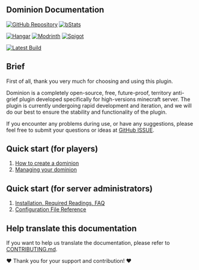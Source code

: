 ## Dominion Documentation

[![GitHub Repository](https://img.shields.io/badge/SourceCode-GitHub-blue?logo=github)](https://github.com/ColdeZhang/Dominion)
[![bStats](https://img.shields.io/badge/bStats-Statistics-eacd76?logo=google-analytics)](https://bstats.org/plugin/bukkit/Dominion/21445)

[![Hangar](https://img.shields.io/badge/To-Hangar-004ee9)](https://hangar.papermc.io/zhangyuheng/Dominion)
[![Modrinth](https://img.shields.io/badge/To-Modrinth-1bd96a)](https://modrinth.com/plugin/zhangyuheng-dominion)
[![Spigot](https://img.shields.io/badge/To-Spigot-ed8106)](https://www.spigotmc.org/resources/dominion.119514/)

[![Latest Build](https://img.shields.io/github/v/release/ColdeZhang/Dominion?label=LatestBuild&logo=github&color=0aa344)](https://github.com/ColdeZhang/Dominion/releases/latest)

## Brief

First of all, thank you very much for choosing and using this plugin.

Dominion is a completely open-source, free, future-proof, territory anti-grief plugin developed specifically for
high-versions minecraft server. The plugin is currently undergoing rapid development and iteration, and we will do our
best to ensure the stability and functionality of the plugin.

If you encounter any problems during use, or have any suggestions, please feel free to submit your questions or ideas
at [GitHub ISSUE](https://github.com/ColdeZhang/Dominion/issues).

## Quick start (for players)

1. [How to create a dominion](create-dominion.md)
2. [Managing your dominion](manage-dominion/README.md)

## Quick start (for server administrators)

1. [Installation, Required Readings, FAQ](operator/README.md)
2. [Configuration File Reference](operator/config.md)

## Help translate this documentation

If you want to help us translate the documentation, please refer
to [CONTRIBUTING.md](https://github.com/ColdeZhang/Dominion/blob/master/CONTRIBUTING.md#translate-documentation).

❤ Thank you for your support and contribution! ❤

